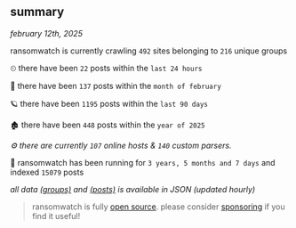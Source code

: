
## summary
_february 12th, 2025_

ransomwatch is currently crawling `492` sites belonging to `216` unique groups

⏲ there have been `22` posts within the `last 24 hours`

🦈 there have been `137` posts within the `month of february`

🪐 there have been `1195` posts within the `last 90 days`

🏚 there have been `448` posts within the `year of 2025`

_⚙️ there are currently `107` online hosts & `140` custom parsers._

🦕 ransomwatch has been running for `3 years, 5 months and 7 days` and indexed `15079` posts

_all data  [(groups)](http://ransomwhat.telemetry.ltd/groups) and [(posts)](http://ransomwhat.telemetry.ltd/posts) is available in JSON (updated hourly)_

> ransomwatch is fully [open source](https://github.com/joshhighet/ransomwatch#ransomwatch--). please consider [sponsoring](https://github.com/sponsors/joshhighet) if you find it useful!
